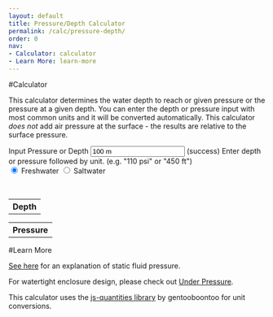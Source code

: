 ```yaml
---
layout: default
title: Pressure/Depth Calculator
permalink: /calc/pressure-depth/
order: 0
nav:
- Calculator: calculator
- Learn More: learn-more
---
```


#Calculator

This calculator determines the water depth to reach or given pressure or the pressure at a given depth. You can enter the depth or pressure input with most common units and it will be converted automatically. This calculator *does not* add air pressure at the surface - the results are relative to the surface pressure.

<div class="well">
<form>
<div class="form-group has-feedback" id="depthInputGroup">
	<label for="depthInput">Input Pressure or Depth</label>
	<input type="text" class="form-control" id="depthInput" placeholder="100 m" onkeyup="checkValidDepth()" aria-describedby="inputSuccess2Status" value="100 m"></input>
	<span class="glyphicon form-control-feedback" id="depthInputIcon" aria-hidden="true"></span>
  <span id="inputSuccess2Status" class="sr-only">(success)</span>
  <span id="helpBlock" class="help-block">Enter depth or pressure followed by unit. (e.g. "110 psi" or "450 ft")</span>
</div>
<div class="btn-group" data-toggle="buttons">
    <label class="btn btn-primary active">
        <input type="radio" id="freshwater" name="waterType" value="fresh" checked="checked" onchange="checkValidDepth()" /> Freshwater
    </label> 
    <label class="btn btn-primary">
        <input type="radio" id="saltwater" name="waterType" value="salt" onchange="checkValidDepth()"  /> Saltwater
    </label> 
</div>
</form>

<br />

<div class="row">
	<div class="col-sm-6">
		<table class="table table-hover table-condensed">
			<tr>
				<th>Depth</th>
			</tr>
			<tbody id="depthTableContent">
			</tbody>
		</table>
	</div>
	<div class="col-sm-6">
		<table class="table table-hover table-condensed">
			<tr>
				<th>Pressure</th>
			</tr>
			<tbody id="pressureTableContent">
			</tbody>
		</table>
	</div>
</div>

</div>

#Learn More

[See here](http://hyperphysics.phy-astr.gsu.edu/hbase/pflu.html) for an explanation of static fluid pressure.

For watertight enclosure design, please check out [Under Pressure](/resources/#under-pressure-software).

This calculator uses the [js-quantities library](https://github.com/gentooboontoo/js-quantities) by gentooboontoo for unit conversions.

<script type="text/javascript" src="https://cdn.rawgit.com/gentooboontoo/js-quantities/master/src/quantities.js"></script>

<script type="text/javascript" src="/calc/pressure-depth.js"></script>

